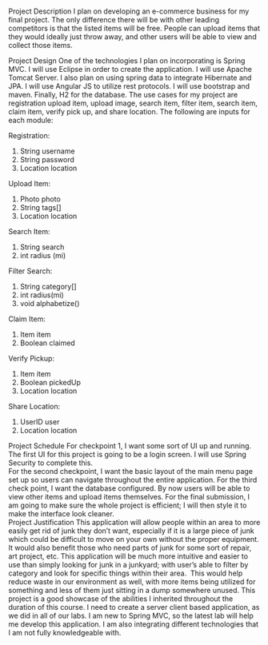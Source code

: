 #
Project Description
I plan on developing an e-commerce business for my final project. The only difference there will be with other leading competitors is that the listed items will be free. People can upload items that they would ideally just throw away, and other users will be able to view and collect those items. 

Project Design
One of the technologies I plan on incorporating is Spring MVC. I will use Eclipse in order to create the application. I will use Apache Tomcat Server. I also plan on using spring data to integrate Hibernate and JPA. I will use Angular JS to utilize rest protocols. I will use bootstrap and maven. Finally, H2 for the database.
The use cases for my project are registration upload item, upload image, search item, filter item, search item, claim item, verify pick up, and share location. The following are inputs for each module: 

Registration:
1.	String username
2.	String password
3.	Location location

Upload Item:
1.	Photo photo
2.	String tags[]
3.	Location location

Search Item:
1.	String search
2.	int radius (mi)

Filter Search:

1.	String category[]
2.	int radius(mi)
3.	void alphabetize()

Claim Item:

1.	Item item
2.	Boolean claimed

Verify Pickup:
1.	Item item
2.	Boolean pickedUp
3.	Location location

Share Location:
1.	UserID user
2.	Location location

Project Schedule 
For checkpoint 1, I want some sort of UI up and running. The first UI for this project is going to be a login screen. I will use Spring Security to complete this.  
For the second checkpoint, I want the basic layout of the main menu page set up so users can navigate throughout the entire application. 
For the third check point, I want the database configured. By now users will be able to view other items and upload items themselves. 
For the final submission, I am going to make sure the whole project is efficient; I will then style it to make the interface look cleaner.  
Project Justification 
This application will allow people within an area to more easily get rid of junk they don’t want, especially if it is a large piece of junk which could be difficult to move on your own without the proper equipment. It would also benefit those who need parts of junk for some sort of repair, art project, etc. This application will be much more intuitive and easier to use than simply looking for junk in a junkyard; with user’s able to filter by category and look for specific things within their area.  This would help reduce waste in our environment as well, with more items being utilized for something and less of them just sitting in a dump somewhere unused.
This project is a good showcase of the abilities I inherited throughout the duration of this course. I need to create a server client based application, as we did in all of our labs. I am new to Spring MVC, so the latest lab will help me develop this application. I am also integrating different technologies that I am not fully knowledgeable with. 
